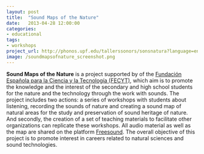 ```yaml
---
layout: post
title:  "Sound Maps of the Nature"
date:   2013-04-28 12:00:00
categories: 
- educational
tags:
- workshops
project_url: http://phonos.upf.edu/tallerssonors/sonsnatura?language=en
image: /soundmapsofnature_screenshot.png
---
```


**Sound Maps of the Nature** is a project supported by of the [Fundación Española para la Ciencia y la Tecnología (FECYT)](http://www.fecyt.es/fecyt/home.do;jsessionid=9B15845EDD42C3149E6E5FCBBC02B717), which aim is to promote the knowledge and the interest of the secondary and high school students for the nature and the technology through the work with sounds. The project includes two actions: a series of workshops with students about listening, recording the sounds of nature and creating a sound map of natural areas for the study and preservation of sound heritage of nature. And secondly, the creation of a set of teaching materials to facilitate other organizations can replicate these workshops.
All audio material as well as the map are shared on the platform [Freesound](www.freesound.org). The overall objective of this project is to promote interest in careers related to natural sciences and sound technologies.